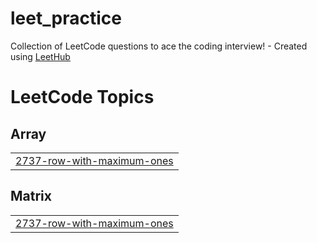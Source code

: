 # leet_practice
Collection of LeetCode questions to ace the coding interview! - Created using [LeetHub](https://github.com/QasimWani/LeetHub)

<!---LeetCode Topics Start-->
# LeetCode Topics
## Array
|  |
| ------- |
| [2737-row-with-maximum-ones](https://github.com/AnthonyVillegas87/leet_practice/tree/master/2737-row-with-maximum-ones) |
## Matrix
|  |
| ------- |
| [2737-row-with-maximum-ones](https://github.com/AnthonyVillegas87/leet_practice/tree/master/2737-row-with-maximum-ones) |
<!---LeetCode Topics End-->